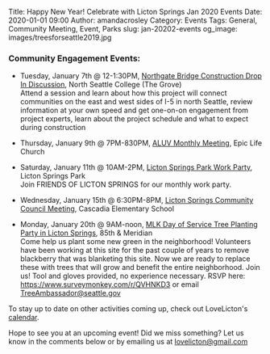 Title: Happy New Year! Celebrate with Licton Springs Jan 2020 Events
Date: 2020-01-01 09:00
Author: amandacrosley
Category: Events
Tags: General, Community Meeting, Event, Parks
slug: jan-20202-events
og_image: images/treesforseattle2019.jpg

### Community Engagement Events:

*   Tuesday, January 7th @ 12-1:30PM, [Northgate Bridge Construction Drop In Discussion](http://www.seattle.gov/transportation/projects-and-programs/programs/bridges-stairs-and-other-structures/bridges/northgate-pedestrian-and-bicycle-bridge), North Seattle College (The Grove) <br />
Attend a session and learn about how this project will connect communities on the east and west sides of I-5 in north Seattle, review information at your own speed and get one-on-on engagement from project experts, learn about the project schedule and what to expect during construction 

*   Thursday, January 9th @ 7PM-830PM, [ALUV Monthly Meeting](https://www.facebook.com/events/589295985182142), Epic Life Church  <br />

*   Saturday, January 11th @ 10AM-2PM, [Licton Springs Park Work Party](https://lictonsprings.org), Licton Springs Park  <br />
Join FRIENDS OF LICTON SPRINGS for our monthly work party.

*   Wednesday, January 15th @ 6:30PM-8PM, [Licton Springs Community Council Meeting](https://www.facebook.com/events/2821332687910132/), Cascadia Elementary School 

*  Monday, January 20th @ 9AM-noon, [MLK Day of Service Tree Planting Party in Licton Springs](https://www.facebook.com/events/585148942264366), 85th & Meridian <br />
Come help us plant some new green in the neighborhood! Volunteers have been working at this site for the past couple of years to remove blackberry that was blanketing this site. Now we are ready to replace these with trees that will grow and benefit the entire neighborhood. Join us! Tool and gloves provided, no experience necessary. RSVP here: https://www.surveymonkey.com/r/QVHNKD3  or email TreeAmbassador@seattle.gov 

To stay up to date on other activities coming up, check out LoveLicton's [calendar](https://lovelicton.com/pages/community-calendar.html).

Hope to see you at an upcoming event!
Did we miss something? Let us know in the comments below or by emailing us at [lovelicton@gmail.com](mailto:lovelicton@gmail.com)
